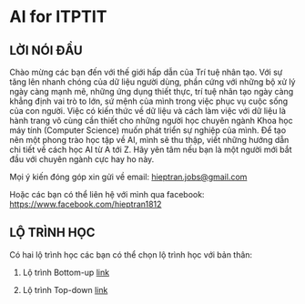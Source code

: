 # AI for ITPTIT

## LỜI NÓI ĐẦU

Chào mừng các bạn đến với thế giới hấp dẫn của Trí tuệ nhân tạo. Với sự tăng lên nhanh chóng của dữ liệu người dùng, phần cứng với những bộ xử lý ngày càng mạnh mẽ, những ứng dụng thiết thực, trí tuệ nhân tạo ngày càng khẳng định vai trò to lớn, sứ mệnh của mình trong việc phục vụ cuộc sống của con người.
Việc có kiến thức về dữ liệu và cách làm việc với dữ liệu là hành trang vô cùng cần thiết cho những người học chuyên ngành Khoa học máy tính (Computer Science) muốn phát triển sự nghiệp của mình. Để tạo nên một phong trào học tập về AI, mình sẽ thu thập, viết những hướng dẫn chi tiết về cách học AI từ A tới Z. Hãy yên tâm nếu bạn là một người mới bắt đầu với chuyên ngành cực hay ho này. 

Mọi ý kiến đóng góp xin gửi về email: hieptran.jobs@gmail.com

Hoặc các bạn có thể liên hệ với mình qua facebook: https://www.facebook.com/hieptran1812

## LỘ TRÌNH HỌC

Có hai lộ trình học các bạn có thể chọn lộ trình học với bản thân:
1. Lộ trình Bottom-up
[link](https://github.com/hieptran1812/AI-for-ITPTIT/blob/master/L%E1%BB%99%20tr%C3%ACnh%20Bottom-up.md)

2. Lộ trình Top-down
[link](https://github.com/hieptran1812/AI-for-ITPTIT/blob/master/L%E1%BB%99%20tr%C3%ACnh%20Up-down.md)
